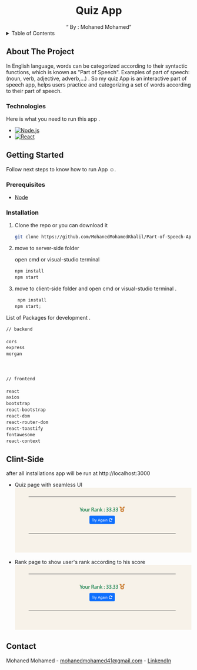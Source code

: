 <br />
<div align="center">
  <h1 align="center">Quiz App</h1>
  <q align="center"> By : Mohaned Mohamed</q>
</div>

<details>
  <summary>Table of Contents</summary>
  <ol>
    <li>
      <a href="#about-the-project">About The Project</a>
      <ul>
        <li><a href="#Technologies">Technologies</a></li>
      </ul>
    </li>
    <li>
      <a href="#getting-started">Getting Started</a>
      <ul>
        <li><a href="#prerequisites">Prerequisites</a></li>
        <li><a href="#installation">Installation</a></li>
      </ul>
    </li>
    <li><a href="#Clint-Side">Usage</a></li>
    <li><a href="#contact">Contact</a></li>
  </ol>
</details>

<!-- ABOUT THE PROJECT -->

## About The Project

In English language, words can be categorized according to their syntactic functions, which is known as "Part of Speech".
Examples of part of speech: (noun, verb, adjective, adverb,...) .
So my quiz App is an interactive part of speech app, helps users practice and categorizing a
set of words according to their part of speech.

### Technologies

Here is what you need to run this app .

- [![Node.js][Node.com]](Node-url)
- [![React][React.js]][React-url]

<!-- GETTING STARTED -->

## Getting Started

Follow next steps to know how to run App ☺.

### Prerequisites

- [Node](https://nodejs.org/en)

### Installation

1. Clone the repo or you can download it

   ```sh
   git clone https://github.com/MohanedMohamedKhalil/Part-of-Speech-App.git
   ```

2. move to server-side folder

   open cmd or visual-studio terminal

   ```js
   npm install
   npm start
   ```

4. move to client-side folder and open cmd or visual-studio terminal .

   ```js
    npm install
   npm start;
   ```

List of Packages for development .

```sh
// backend

cors
express
morgan



// frontend

react
axios
bootstrap
react-bootstrap
react-dom
react-router-dom
react-toastify
fontawesome
react-context
```

<!-- USAGE EXAMPLES -->

## Clint-Side

after all installations app will be run at   http://localhost:3000



- Quiz page with seamless UI
  ![](./client-side/images/rank.png)

- Rank page to show user's rank according to his score
  ![](./client-side/images/rank.png)

<!-- ROADMAP -->

<!-- CONTACT -->

## Contact

Mohaned Mohamed - mohanedmohamed41@gmail.com - [LinkendIn](https://www.linkedin.com/in/mohaned-mohamed-khalil/)

<!-- Icons -->

[React.js]: https://img.shields.io/badge/React-20232A?style=for-the-badge&logo=react&logoColor=61DAFB
[React-url]: https://reactjs.org/
[Node.com]: https://img.shields.io/badge/Node.js-18.x-green?style=for-the-badge&logo=node.js&logoColor=white
[Node-url]: https://nodejs.org/
